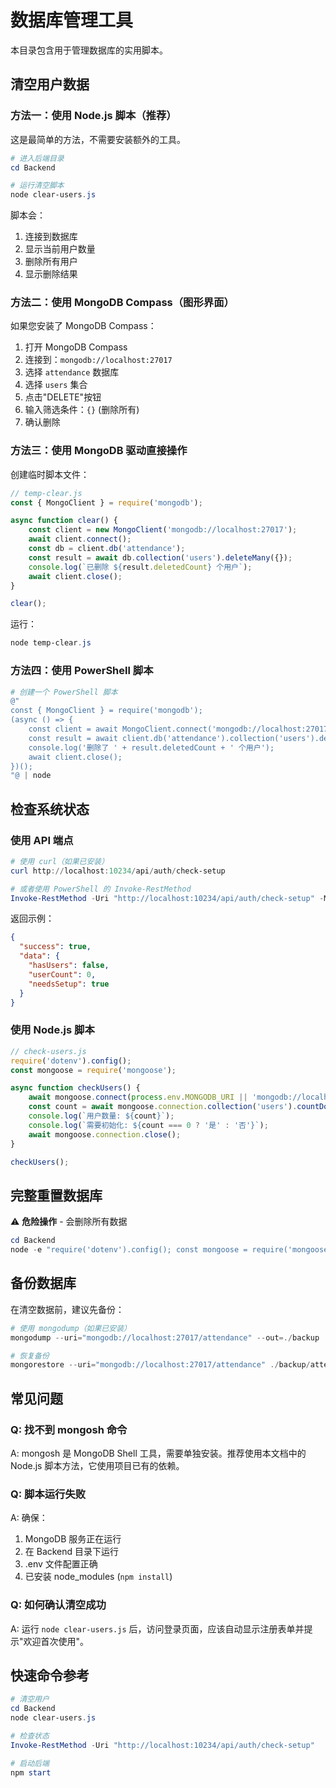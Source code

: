 # 数据库管理工具

本目录包含用于管理数据库的实用脚本。

## 清空用户数据

### 方法一：使用 Node.js 脚本（推荐）

这是最简单的方法，不需要安装额外的工具。

```powershell
# 进入后端目录
cd Backend

# 运行清空脚本
node clear-users.js
```

脚本会：
1. 连接到数据库
2. 显示当前用户数量
3. 删除所有用户
4. 显示删除结果

### 方法二：使用 MongoDB Compass（图形界面）

如果您安装了 MongoDB Compass：

1. 打开 MongoDB Compass
2. 连接到：`mongodb://localhost:27017`
3. 选择 `attendance` 数据库
4. 选择 `users` 集合
5. 点击"DELETE"按钮
6. 输入筛选条件：`{}` (删除所有)
7. 确认删除

### 方法三：使用 MongoDB 驱动直接操作

创建临时脚本文件：

```javascript
// temp-clear.js
const { MongoClient } = require('mongodb');

async function clear() {
    const client = new MongoClient('mongodb://localhost:27017');
    await client.connect();
    const db = client.db('attendance');
    const result = await db.collection('users').deleteMany({});
    console.log(`已删除 ${result.deletedCount} 个用户`);
    await client.close();
}

clear();
```

运行：
```powershell
node temp-clear.js
```

### 方法四：使用 PowerShell 脚本

```powershell
# 创建一个 PowerShell 脚本
@"
const { MongoClient } = require('mongodb');
(async () => {
    const client = await MongoClient.connect('mongodb://localhost:27017');
    const result = await client.db('attendance').collection('users').deleteMany({});
    console.log('删除了 ' + result.deletedCount + ' 个用户');
    await client.close();
})();
"@ | node
```

## 检查系统状态

### 使用 API 端点

```powershell
# 使用 curl（如果已安装）
curl http://localhost:10234/api/auth/check-setup

# 或者使用 PowerShell 的 Invoke-RestMethod
Invoke-RestMethod -Uri "http://localhost:10234/api/auth/check-setup" -Method GET
```

返回示例：
```json
{
  "success": true,
  "data": {
    "hasUsers": false,
    "userCount": 0,
    "needsSetup": true
  }
}
```

### 使用 Node.js 脚本

```javascript
// check-users.js
require('dotenv').config();
const mongoose = require('mongoose');

async function checkUsers() {
    await mongoose.connect(process.env.MONGODB_URI || 'mongodb://localhost:27017/attendance');
    const count = await mongoose.connection.collection('users').countDocuments();
    console.log(`用户数量: ${count}`);
    console.log(`需要初始化: ${count === 0 ? '是' : '否'}`);
    await mongoose.connection.close();
}

checkUsers();
```

## 完整重置数据库

⚠️ **危险操作** - 会删除所有数据

```powershell
cd Backend
node -e "require('dotenv').config(); const mongoose = require('mongoose'); mongoose.connect(process.env.MONGODB_URI || 'mongodb://localhost:27017/attendance').then(() => mongoose.connection.dropDatabase()).then(() => console.log('数据库已清空')).then(() => process.exit(0));"
```

## 备份数据库

在清空数据前，建议先备份：

```powershell
# 使用 mongodump（如果已安装）
mongodump --uri="mongodb://localhost:27017/attendance" --out=./backup

# 恢复备份
mongorestore --uri="mongodb://localhost:27017/attendance" ./backup/attendance
```

## 常见问题

### Q: 找不到 mongosh 命令
A: mongosh 是 MongoDB Shell 工具，需要单独安装。推荐使用本文档中的 Node.js 脚本方法，它使用项目已有的依赖。

### Q: 脚本运行失败
A: 确保：
1. MongoDB 服务正在运行
2. 在 Backend 目录下运行
3. .env 文件配置正确
4. 已安装 node_modules (`npm install`)

### Q: 如何确认清空成功
A: 运行 `node clear-users.js` 后，访问登录页面，应该自动显示注册表单并提示"欢迎首次使用"。

## 快速命令参考

```powershell
# 清空用户
cd Backend
node clear-users.js

# 检查状态
Invoke-RestMethod -Uri "http://localhost:10234/api/auth/check-setup"

# 启动后端
npm start
```
